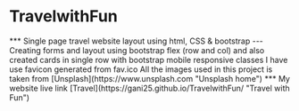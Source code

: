 <h1> TravelwithFun</h1>
***
Single page travel website layout using html, CSS & bootstrap
---
Creating forms and layout using bootstrap flex (row and col) and also created cards in single row with bootstrap mobile responsive classes
I have use favicon generated from fav.ico
All the images used in this project is taken from [Unsplash](https://www.unsplash.com "Unsplash home")
***
My website live link [Travel](https://gani25.github.io/TravelwithFun/ "Travel with Fun")

